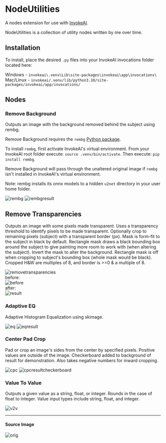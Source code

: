 # NodeUtilities

A nodes extension for use with
[InvokeAI](https://github.com/invoke-ai/InvokeAI "InvokeAI").

NodeUtilities is a collection of utility nodes written by me over time.

## Installation

To install, place the desired `.py` files into your InvokeAI invocations folder
located here:

Windows - `invokeai\.venv\Lib\site-packages\invokeai\app\invocations\`
<br>Mac/Linux - `invokeai/.venv/lib/python3.10/site-packages/invokeai/app/invocations/`

## Nodes

### Remove Background

Outputs an image with the background removed behind the subject using rembg.

Remove Background requires the `rembg` [Python package](https://pypi.org/project/rembg/).

To install `rembg`, first activate InvokeAI's virtual environment. From your 
InvokeAI root folder execute: `source .venv/bin/activate`. Then execute: 
`pip install rembg`.

Remove Background will pass through the unaltered original image if `rembg`
isn't installed in InvokeAI's virtual environment.

Note: rembg installs its onnx models to a hidden `u2net` directory in your user
home folder.

![rembg](https://github.com/ymgenesis/FaceTools/assets/25252829/9b47938a-7689-4d8a-a027-4f0f083fcca1)
![rembgresult](https://github.com/ymgenesis/FaceTools/assets/25252829/7b1a4e09-e2d0-41df-bf04-3f6797628aca)

## Remove Transparencies

Outputs an image with some pixels made transparent. Uses a transparency
threshold to identify pixels to be made transparent. Optionally crop to
remaining pixels (subject) with a transparent border (px). Mask is form-fit to
the subject in black by default. Rectangle mask draws a black bounding box
around the subject to give painting more room to work with (when altering the
subject). Invert the mask to alter the background. Rectangle mask is off when
cropping to subject's bounding box (whole mask would be black). Cropped H&W are
multiples of 8, and border is >=0 & a multiple of 8.

![removetransparencies](https://github.com/ymgenesis/NodeUtilities/assets/25252829/e3a740ba-7570-4679-80ea-8e585718a544)
<br>before:<br>
![before](https://github.com/ymgenesis/NodeUtilities/assets/25252829/a3269124-3d6f-463f-a5e9-0f1528dbd1d9)
<br>after:<br>
![result](https://github.com/ymgenesis/NodeUtilities/assets/25252829/788f4bbc-b317-4e9f-8e5c-473971347169)

### Adaptive EQ

Adaptive Histogram Equalization using skimage.

![eq](https://github.com/ymgenesis/FaceTools/assets/25252829/eb6d65eb-8f91-4981-a713-21f428860f4e)
![eqresult](https://github.com/ymgenesis/FaceTools/assets/25252829/4233d8b9-21d2-4549-b629-2aa0bf3083c6)

### Center Pad Crop

Pad or crop an image's sides from the center by specified pixels. Positive 
values are outside of the image. Checkerboard added to background
of result for demonstration. Also takes negative numbers for inward cropping.

![cpc](https://github.com/ymgenesis/FaceTools/assets/25252829/f8269881-bd91-437e-b2ee-daeb4192d7e9)
![cpcresultcheckerboard](https://github.com/ymgenesis/NodeUtilities/assets/25252829/9d60881c-cd25-4f53-9368-d471daef637c)

### Value To Value

Outputs a given value as a string, float, or integer. Rounds in the case of
float to integer. Value input types include string, float, and integer.

![v2v](https://github.com/ymgenesis/NodeUtilities/assets/25252829/e7d1e31b-ace8-4f5e-998c-995a20fd7252)
<hr>

#### Source Image

![orig](https://github.com/ymgenesis/FaceTools/assets/25252829/eabd6361-722c-4215-ae95-ef62ac489547)
